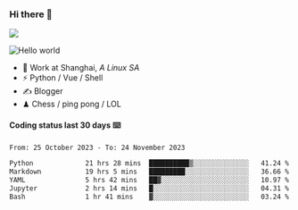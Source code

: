 ### Hi there 👋
![](https://komarev.com/ghpvc/?username=Xuhandsome)


<img src="https://github-readme-stats.vercel.app/api?username=XuHandsome&show_icons=true&theme=merko" alt="Hello world">

<br/>

- 🍻  Work at Shanghai, _A Linux SA_
- ⚡  Python / Vue / Shell
- ✍️  Blogger
- ♟  Chess / ping pong / LOL

#### Coding status last 30 days ⌨️

<!--START_SECTION:waka-->

```txt
From: 25 October 2023 - To: 24 November 2023

Python             21 hrs 28 mins  ██████████▒░░░░░░░░░░░░░░   41.24 %
Markdown           19 hrs 5 mins   █████████░░░░░░░░░░░░░░░░   36.66 %
YAML               5 hrs 42 mins   ██▓░░░░░░░░░░░░░░░░░░░░░░   10.97 %
Jupyter            2 hrs 14 mins   █░░░░░░░░░░░░░░░░░░░░░░░░   04.31 %
Bash               1 hr 41 mins    ▓░░░░░░░░░░░░░░░░░░░░░░░░   03.24 %
```

<!--END_SECTION:waka-->
